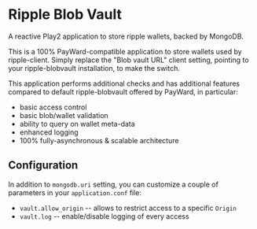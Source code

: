 Ripple Blob Vault
=================

A reactive Play2 application to store ripple wallets, backed by MongoDB.

This is a 100% PayWard-compatible application to store wallets used by
ripple-client. Simply replace the "Blob vault URL" client setting,
pointing to your ripple-blobvault installation, to make the switch.

This application performs additional checks and has additional features
compared to default ripple-blobvault offered by PayWard, in particular:

* basic access control
* basic blob/wallet validation
* ability to query on wallet meta-data
* enhanced logging
* 100% fully-asynchronous & scalable architecture


Configuration
-------------

In addition to `mongodb.uri` setting, you can customize a couple of
parameters in your `application.conf` file:

* `vault.allow_origin` -- allows to restrict access to a specific `Origin`
* `vault.log` -- enable/disable logging of every access
